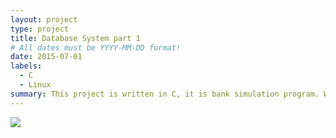 ```yaml
---
layout: project
type: project
title: Database System part 1
# All dates must be YYYY-MM-DD format!
date: 2015-07-01
labels:
  - C
  - Linux
summary: This project is written in C, it is bank simulation program. Where the user can make an account, modify existing information, and other features.
---
```


<img class="ui image" src="/images/C-program.png">
